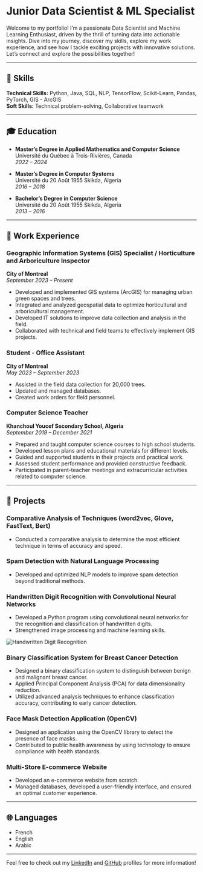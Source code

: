 # Junior Data Scientist & ML Specialist

Welcome to my portfolio! I’m a passionate Data Scientist and Machine Learning Enthusiast, driven by the thrill of turning data into actionable insights. Dive into my journey, discover my skills, explore my work experience, and see how I tackle exciting projects with innovative solutions. Let’s connect and explore the possibilities together!

---

## 🔧 Skills

**Technical Skills:** Python, Java, SQL, NLP, TensorFlow, Scikit-Learn, Pandas, PyTorch, GIS - ArcGIS  
**Soft Skills:** Technical problem-solving, Collaborative teamwork

---

## 🎓 Education

- **Master’s Degree in Applied Mathematics and Computer Science**  
  Université du Québec à Trois-Rivières, Canada  
  *2022 – 2024*

- **Master’s Degree in Computer Systems**  
  Université du 20 Août 1955 Skikda, Algeria  
  *2016 – 2018*

- **Bachelor’s Degree in Computer Science**  
  Université du 20 Août 1955 Skikda, Algeria  
  *2013 – 2016*

---

## 💼 Work Experience

### Geographic Information Systems (GIS) Specialist / Horticulture and Arboriculture Inspector
**City of Montreal**  
*September 2023 – Present*
- Developed and implemented GIS systems (ArcGIS) for managing urban green spaces and trees.
- Integrated and analyzed geospatial data to optimize horticultural and arboricultural management.
- Developed IT solutions to improve data collection and analysis in the field.
- Collaborated with technical and field teams to effectively implement GIS projects.

### Student - Office Assistant
**City of Montreal**  
*May 2023 – September 2023*
- Assisted in the field data collection for 20,000 trees.
- Updated and managed databases.
- Created work orders for field personnel.

### Computer Science Teacher
**Khanchoul Youcef Secondary School, Algeria**  
*September 2019 – December 2021*
- Prepared and taught computer science courses to high school students.
- Developed lesson plans and educational materials for different levels.
- Guided and supported students in their projects and practical work.
- Assessed student performance and provided constructive feedback.
- Participated in parent-teacher meetings and extracurricular activities related to computer science.

---

## 📂 Projects

### Comparative Analysis of Techniques (word2vec, Glove, FastText, Bert)
- Conducted a comparative analysis to determine the most efficient technique in terms of accuracy and speed.

### Spam Detection with Natural Language Processing
- Developed and optimized NLP models to improve spam detection beyond traditional methods.

### Handwritten Digit Recognition with Convolutional Neural Networks
- Developed a Python program using convolutional neural networks for the recognition and classification of handwritten digits.
- Strengthened image processing and machine learning skills.
  
![Handwritten Digit Recognition](https://via.placeholder.com/600x400)  <!-- Replace with your project image -->

### Binary Classification System for Breast Cancer Detection
- Designed a binary classification system to distinguish between benign and malignant breast cancer.
- Applied Principal Component Analysis (PCA) for data dimensionality reduction.
- Utilized advanced analysis techniques to enhance classification accuracy, contributing to early cancer detection.

### Face Mask Detection Application (OpenCV)
- Designed an application using the OpenCV library to detect the presence of face masks.
- Contributed to public health awareness by using technology to ensure compliance with health standards.

### Multi-Store E-commerce Website
- Developed an e-commerce website from scratch.
- Managed databases, developed a user-friendly interface, and ensured an optimal customer experience.

---

## 🌐 Languages
- French
- English
- Arabic

---

Feel free to check out my [LinkedIn](https://www.linkedin.com/in/bilel-mezhoud/) and [GitHub](https://github.com/BilelMezhoud) profiles for more information!

